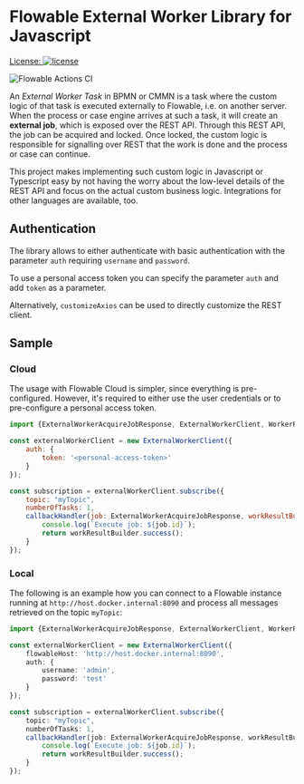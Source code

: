 # Flowable External Worker Library for Javascript

[License:
![license](https://img.shields.io/hexpm/l/plug.svg)](https://github.com/flowable/flowable-external-client-js/blob/main/LICENSE)

![Flowable Actions CI](https://github.com/flowable/flowable-external-client-js/workflows/External%20Worker%20Build%20and%20Test/badge.svg?branch=main)

An _External Worker Task_ in BPMN or CMMN is a task where the custom logic of that task is executed externally to Flowable, i.e. on another server.
When the process or case engine arrives at such a task, it will create an **external job**, which is exposed over the REST API.
Through this REST API, the job can be acquired and locked.
Once locked, the custom logic is responsible for signalling over REST that the work is done and the process or case can continue.

This project makes implementing such custom logic in Javascript or Typescript easy by not having the worry about the low-level details of the REST API and focus on the actual custom business logic.
Integrations for other languages are available, too.

## Authentication

The library allows to either authenticate with basic authentication with the parameter `auth` requiring `username` and `password`.

To use a personal access token you can specify the parameter `auth` and add `token` as a parameter.

Alternatively, `customizeAxios` can be used to directly customize the REST client.

## Sample

### Cloud

The usage with Flowable Cloud is simpler, since everything is pre-configured.
However, it's required to either use the user credentials or to pre-configure a personal access token.

```javascript
import {ExternalWorkerAcquireJobResponse, ExternalWorkerClient, WorkerResultBuilder} from "@flowable-oss/external-worker-client";

const externalWorkerClient = new ExternalWorkerClient({
    auth: {
        token: '<personal-access-token>'
    }
});

const subscription = externalWorkerClient.subscribe({
    topic: "myTopic",
    numberOfTasks: 1,
    callbackHandler(job: ExternalWorkerAcquireJobResponse, workResultBuilder: WorkerResultBuilder) {
        console.log(`Execute job: ${job.id}`);
        return workResultBuilder.success();
    }
});
```

### Local

The following is an example how you can connect to a Flowable instance running at `http://host.docker.internal:8090` and process all messages retrieved on the topic `myTopic`:

```typescript
import {ExternalWorkerAcquireJobResponse, ExternalWorkerClient, WorkerResultBuilder} from "@flowable-oss/external-worker-client";

const externalWorkerClient = new ExternalWorkerClient({
    flowableHost: 'http://host.docker.internal:8090',
    auth: {
        username: 'admin',
        password: 'test'
    }
});

const subscription = externalWorkerClient.subscribe({
    topic: "myTopic",
    numberOfTasks: 1,
    callbackHandler(job: ExternalWorkerAcquireJobResponse, workResultBuilder: WorkerResultBuilder) {
        console.log(`Execute job: ${job.id}`);
        return workResultBuilder.success();
    }
});
```

